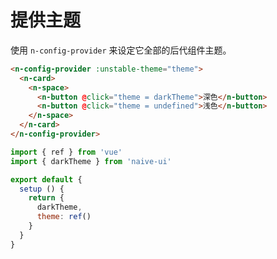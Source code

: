 # 提供主题

使用 `n-config-provider` 来设定它全部的后代组件主题。

```html
<n-config-provider :unstable-theme="theme">
  <n-card>
    <n-space>
      <n-button @click="theme = darkTheme">深色</n-button>
      <n-button @click="theme = undefined">浅色</n-button>
    </n-space>
  </n-card>
</n-config-provider>
```

```js
import { ref } from 'vue'
import { darkTheme } from 'naive-ui'

export default {
  setup () {
    return {
      darkTheme,
      theme: ref()
    }
  }
}
```
